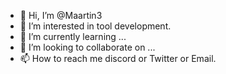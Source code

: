 - 👋 Hi, I’m @Maartin3
- 👀 I’m interested in tool development.
- 🌱 I’m currently learning ...
- 💞️ I’m looking to collaborate on ...
- 📫 How to reach me discord or Twitter or Email.

<!---
Maartin3/Maartin3 is a ✨ special ✨ repository because its `README.md` (this file) appears on your GitHub profile.
You can click the Preview link to take a look at your changes.
--->
